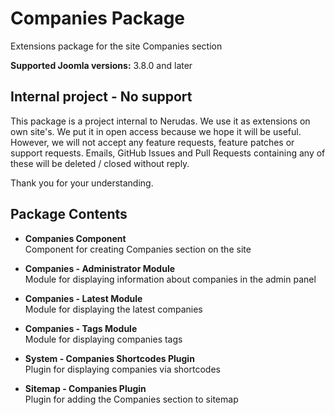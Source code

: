# Companies Package
Extensions package for the site Companies section

**Supported Joomla versions:** 3.8.0 and later  


## Internal project - No support
This package is a project internal to Nerudas. We use it as extensions on own site's. We put it in open access because we hope it will be useful. However, we will not accept any feature requests, feature patches or support requests. Emails, GitHub Issues and Pull Requests containing any of these will be deleted / closed without reply.

Thank you for your understanding.


## Package Contents
* **Companies Component**  
Component for creating Companies section on the site

* **Companies - Administrator Module**  
Module for displaying information about companies in the admin panel

* **Companies - Latest Module**  
Module for displaying the latest companies

* **Companies - Tags Module**  
Module for displaying companies tags

* **System - Companies Shortcodes Plugin**  
Plugin for displaying companies via shortcodes

* **Sitemap - Companies Plugin**  
Plugin for adding the Companies section to sitemap